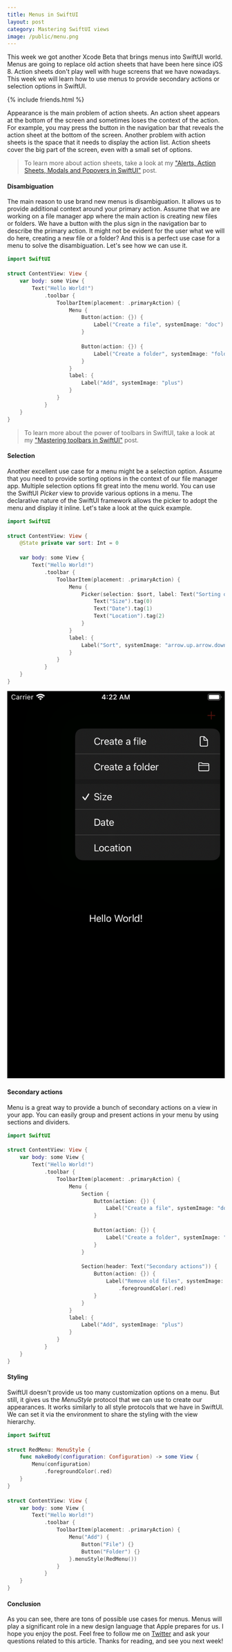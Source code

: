 ```yaml
---
title: Menus in SwiftUI
layout: post
category: Mastering SwiftUI views
image: /public/menu.png
---
```


This week we got another Xcode Beta that brings menus into SwiftUI world. Menus are going to replace old action sheets that have been here since iOS 8. Action sheets don't play well with huge screens that we have nowadays. This week we will learn how to use menus to provide secondary actions or selection options in SwiftUI.

{% include friends.html %}

Appearance is the main problem of action sheets. An action sheet appears at the bottom of the screen and sometimes loses the context of the action. For example, you may press the button in the navigation bar that reveals the action sheet at the bottom of the screen. Another problem with action sheets is the space that it needs to display the action list. Action sheets cover the big part of the screen, even with a small set of options. 

> To learn more about action sheets, take a look at my ["Alerts, Action Sheets, Modals and Popovers in SwiftUI"](/2019/07/24/alerts-actionsheets-modals-and-popovers-in-swiftui/) post.

#### Disambiguation
The main reason to use brand new menus is disambiguation. It allows us to provide additional context around your primary action. Assume that we are working on a file manager app where the main action is creating new files or folders. We have a button with the plus sign in the navigation bar to describe the primary action. It might not be evident for the user what we will do here, creating a new file or a folder? And this is a perfect use case for a menu to solve the disambiguation. Let's see how we can use it.

```swift
import SwiftUI

struct ContentView: View {
    var body: some View {
        Text("Hello World!")
            .toolbar {
                ToolbarItem(placement: .primaryAction) {
                    Menu {
                        Button(action: {}) {
                            Label("Create a file", systemImage: "doc")
                        }

                        Button(action: {}) {
                            Label("Create a folder", systemImage: "folder")
                        }
                    }
                    label: {
                        Label("Add", systemImage: "plus")
                    }
                }
            }
    }
}
```

> To learn more about the power of toolbars in SwiftUI, take a look at my ["Mastering toolbars in SwiftUI"](/2020/07/15/mastering-toolbars-in-swiftui/) post. 

#### Selection
Another excellent use case for a menu might be a selection option. Assume that you need to provide sorting options in the context of our file manager app. Multiple selection options fit great into the menu world. You can use the SwiftUI *Picker* view to provide various options in a menu. The declarative nature of the SwiftUI framework allows the picker to adopt the menu and display it inline. Let's take a look at the quick example.

```swift
import SwiftUI

struct ContentView: View {
    @State private var sort: Int = 0

    var body: some View {
        Text("Hello World!")
            .toolbar {
                ToolbarItem(placement: .primaryAction) {
                    Menu {
                        Picker(selection: $sort, label: Text("Sorting options")) {
                            Text("Size").tag(0)
                            Text("Date").tag(1)
                            Text("Location").tag(2)
                        }
                    }
                    label: {
                        Label("Sort", systemImage: "arrow.up.arrow.down")
                    }
                }
            }
    }
}
```

![menu](/public/menu.png)

#### Secondary actions
Menu is a great way to provide a bunch of secondary actions on a view in your app. You can easily group and present actions in your menu by using sections and dividers.

```swift
import SwiftUI

struct ContentView: View {
    var body: some View {
        Text("Hello World!")
            .toolbar {
                ToolbarItem(placement: .primaryAction) {
                    Menu {
                        Section {
                            Button(action: {}) {
                                Label("Create a file", systemImage: "doc")
                            }

                            Button(action: {}) {
                                Label("Create a folder", systemImage: "folder")
                            }
                        }

                        Section(header: Text("Secondary actions")) {
                            Button(action: {}) {
                                Label("Remove old files", systemImage: "trash")
                                    .foregroundColor(.red)
                            }
                        }
                    }
                    label: {
                        Label("Add", systemImage: "plus")
                    }
                }
            }
    }
}
```

#### Styling
SwiftUI doesn't provide us too many customization options on a menu. But still, it gives us the *MenuStyle* protocol that we can use to create our appearances. It works similarly to all style protocols that we have in SwiftUI. We can set it via the environment to share the styling with the view hierarchy.

```swift
import SwiftUI

struct RedMenu: MenuStyle {
    func makeBody(configuration: Configuration) -> some View {
        Menu(configuration)
            .foregroundColor(.red)
    }
}

struct ContentView: View {
    var body: some View {
        Text("Hello World!")
            .toolbar {
                ToolbarItem(placement: .primaryAction) {
                    Menu("Add") {
                        Button("File") {}
                        Button("Folder") {}
                    }.menuStyle(RedMenu())
                }
            }
    }
}
```

#### Conclusion
As you can see, there are tons of possible use cases for menus. Menus will play a significant role in a new design language that Apple prepares for us. I hope you enjoy the post. Feel free to follow me on [Twitter](https://twitter.com/mecid) and ask your questions related to this article. Thanks for reading, and see you next week!